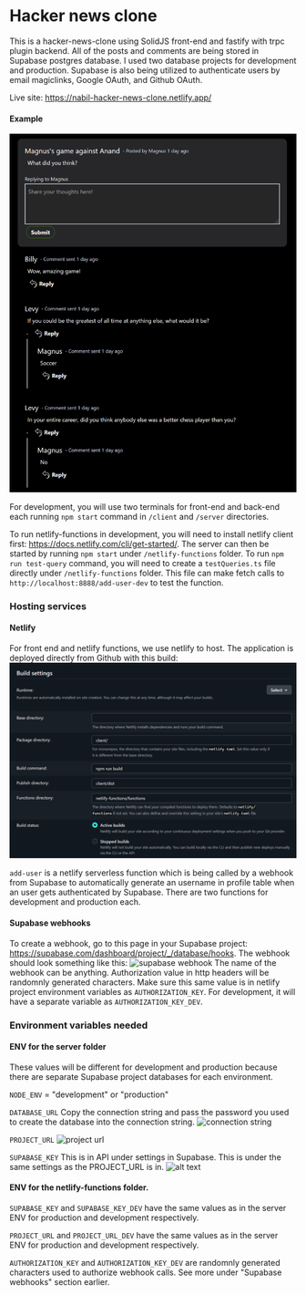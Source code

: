 # Hacker news clone

This is a hacker-news-clone using SolidJS front-end and fastify with trpc plugin backend. All of the posts and comments are being stored in Supabase postgres database. I used two database projects for development and production. Supabase is also being utilized to authenticate users by email magiclinks, Google OAuth, and Github OAuth.

Live site: https://nabil-hacker-news-clone.netlify.app/

#### Example
![post example](images/hacker-news-clone-example.png)


For development, you will use two terminals for front-end and back-end each running ```npm start``` command in ```/client``` and ```/server``` directories.

To run netlify-functions in development, you will need to install netlify client first: https://docs.netlify.com/cli/get-started/. The server can then be started by running ```npm start``` under ```/netlify-functions``` folder. To run ```npm run test-query``` command, you will need to create a ```testQueries.ts``` file directly under ```/netlify-functions``` folder. This file can make fetch calls to ```http://localhost:8888/add-user-dev``` to test the function.

### Hosting services

#### Netlify
For front end and netlify functions, we use netlify to host. The application is deployed directly from Github with this build:
![netlify build](images/netlify-build.png)

```add-user``` is a netlify serverless function which is being called by a webhook from Supabase to automatically generate an username in profile table when an user gets authenticated by Supabase. There are two functions for development and production each. 

#### Supabase webhooks

To create a webhook, go to this page in your Supabase project: https://supabase.com/dashboard/project/_/database/hooks. The webhook should look something like this:
![supabase webhook](images/supabase-webhook.png)
The name of the webhook can be anything. Authorization value in http headers will be randomnly generated characters. Make sure this same value is in netlify project environment variables as ```AUTHORIZATION_KEY```. For development, it will have a separate variable as ```AUTHORIZATION_KEY_DEV```.

### Environment variables needed

#### ENV for the server folder
These values will be different for development and production because there are separate Supabase project databases for each environment.

```NODE_ENV``` = "development" or "production"

```DATABASE_URL```
Copy the connection string and pass the password you used to create the database into the connection string.
![connection string](images/connection-string.png)

```PROJECT_URL```
![project url](images/project-url.png)

```SUPABASE_KEY```
This is in API under settings in Supabase. This is under the same settings as the PROJECT_URL is in.
![alt text](images/supabase-key.png)

#### ENV for the netlify-functions folder.

```SUPABASE_KEY``` and ```SUPABASE_KEY_DEV``` have the same values as in the server ENV for production and development respectively.

```PROJECT_URL``` and ```PROJECT_URL_DEV``` have the same values as in the server ENV for production and development respectively.

```AUTHORIZATION_KEY``` and ```AUTHORIZATION_KEY_DEV``` are randomnly generated characters used to authorize webhook calls. See more under "Supabase webhooks" section earlier.
